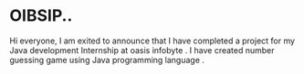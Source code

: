 # OIBSIP..
Hi everyone, I am exited to announce that I have completed a project for my Java development Internship at oasis infobyte . I have created number guessing game using Java programming language .
